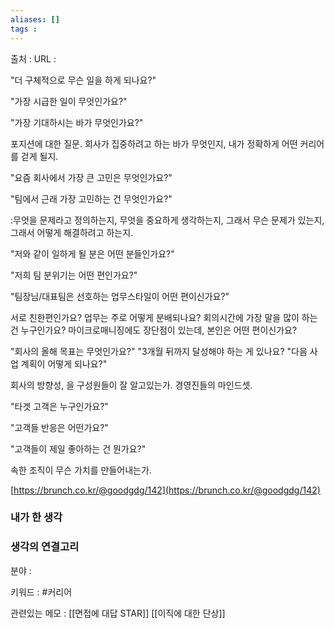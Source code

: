 ```yaml
---
aliases: []
tags :
---
```

출처 : 
URL : 

"더 구체적으로 무슨 일을 하게 되나요?"

"가장 시급한 일이 무엇인가요?"

"가장 기대하시는 바가 무엇인가요?"

포지션에 대한 질문. 회사가 집중하려고 하는 바가 무엇인지, 내가 정확하게 어떤 커리어를 걷게 될지.

"요즘 회사에서 가장 큰 고민은 무엇인가요?"

"팀에서 근래 가장 고민하는 건 무엇인가요?"

:무엇을 문제라고 정의하는지, 무엇을 중요하게 생각하는지, 그래서 무슨 문제가 있는지, 그래서 어떻게 해결하려고 하는지.

"저와 같이 일하게 될 분은 어떤 분들인가요?"

"저희 팀 분위기는 어떤 편인가요?"

"팀장님/대표팀은 선호하는 업무스타일이 어떤 편이신가요?"

서로 친한편인가요? 업무는 주로 어떻게 분배되나요? 회의시간에 가장 말을 많이 하는 건 누구인가요? 마이크로매니징에도 장단점이 있는데, 본인은 어떤 편이신가요?

"회사의 올해 목표는 무엇인가요?" "3개월 뒤까지 달성해야 하는 게 있나요? "다음 사업 계획이 어떻게 되나요?"

회사의 방향성, 을 구성원들이 잘 알고있는가. 경영진들의 마인드셋.

"타겟 고객은 누구인가요?"

"고객들 반응은 어떤가요?"

"고객들이 제일 좋아하는 건 뭔가요?"

속한 조직이 무슨 가치를 만들어내는가.

[https://brunch.co.kr/@goodgdg/142](https://brunch.co.kr/@goodgdg/142)


### 내가 한 생각

### 생각의 연결고리
분야 : 

키워드 : #커리어 

관련있는 메모 : 
[[면접에 대답 STAR]] 
[[이직에 대한 단상]]